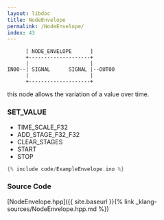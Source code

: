 ```yaml
---
layout: libdoc
title: NodeEnvelope
permalink: /NodeEnvelope/
index: 43
---
```


          [ NODE_ENVELOPE      ]       
          +--------------------+       
          |                    |       
    IN00--| SIGNAL      SIGNAL |--OUT00
          |                    |       
          +--------------------+       

this node allows the variation of a value over time.

### SET_VALUE

- TIME_SCALE_F32
- ADD_STAGE_F32_F32
- CLEAR_STAGES
- START
- STOP


```c
{% include code/ExampleEnvelope.ino %}
```

### Source Code

[NodeEnvelope.hpp]({{ site.baseurl }}{% link _klang-sources/NodeEnvelope.hpp.md %})

